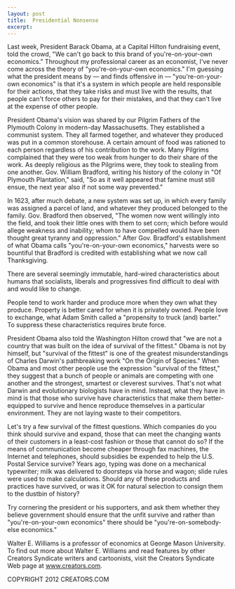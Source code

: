 ```yaml
---
layout: post
title:  Presidential Nonsense
excerpt:
---
```


Last week, President Barack Obama, at a Capital Hilton fundraising event, told the crowd, "We can't go back to this brand of you're-on-your-own economics." Throughout my professional career as an economist, I've never come across the theory of "you're-on-your-own economics." I'm guessing what the president means by — and finds offensive in — "you're-on-your-own economics" is that it's a system in which people are held responsible for their actions, that they take risks and must live with the results, that people can't force others to pay for their mistakes, and that they can't live at the expense of other people.

President Obama's vision was shared by our Pilgrim Fathers of the Plymouth Colony in modern-day Massachusetts. They established a communist system. They all farmed together, and whatever they produced was put in a common storehouse. A certain amount of food was rationed to each person regardless of his contribution to the work. Many Pilgrims complained that they were too weak from hunger to do their share of the work. As deeply religious as the Pilgrims were, they took to stealing from one another. Gov. William Bradford, writing his history of the colony in "Of Plymouth Plantation," said, "So as it well appeared that famine must still ensue, the next year also if not some way prevented."

In 1623, after much debate, a new system was set up, in which every family was assigned a parcel of land, and whatever they produced belonged to the family. Gov. Bradford then observed, "The women now went willingly into the field, and took their little ones with them to set corn; which before would allege weakness and inability; whom to have compelled would have been thought great tyranny and oppression." After Gov. Bradford's establishment of what Obama calls "you're-on-your-own economics," harvests were so bountiful that Bradford is credited with establishing what we now call Thanksgiving.

There are several seemingly immutable, hard-wired characteristics about humans that socialists, liberals and progressives find difficult to deal with and would like to change.

 People tend to work harder and produce more when they own what they produce. Property is better cared for when it is privately owned. People love to exchange, what Adam Smith called a "propensity to truck (and) barter." To suppress these characteristics requires brute force.

President Obama also told the Washington Hilton crowd that "we are not a country that was built on the idea of survival of the fittest." Obama is not by himself, but "survival of the fittest" is one of the greatest misunderstandings of Charles Darwin's pathbreaking work "On the Origin of Species." When Obama and most other people use the expression "survival of the fittest," they suggest that a bunch of people or animals are competing with one another and the strongest, smartest or cleverest survives. That's not what Darwin and evolutionary biologists have in mind. Instead, what they have in mind is that those who survive have characteristics that make them better-equipped to survive and hence reproduce themselves in a particular environment. They are not laying waste to their competitors.

Let's try a few survival of the fittest questions. Which companies do you think should survive and expand, those that can meet the changing wants of their customers in a least-cost fashion or those that cannot do so? If the means of communication become cheaper through fax machines, the Internet and telephones, should subsidies be expended to help the U.S. Postal Service survive? Years ago, typing was done on a mechanical typewriter; milk was delivered to doorsteps via horse and wagon; slide rules were used to make calculations. Should any of these products and practices have survived, or was it OK for natural selection to consign them to the dustbin of history?

Try cornering the president or his supporters, and ask them whether they believe government should ensure that the unfit survive and rather than "you're-on-your-own economics" there should be "you're-on-somebody-else economics."

Walter E. Williams is a professor of economics at George Mason University. To find out more about Walter E. Williams and read features by other Creators Syndicate writers and cartoonists, visit the Creators Syndicate Web page at www.creators.com.

COPYRIGHT 2012 CREATORS.COM
